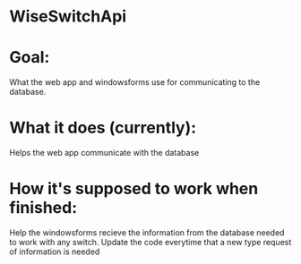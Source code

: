 # WiseSwitchApi

# Goal:
What the web app and windowsforms use for communicating to the database.

# What it does (currently):
Helps the web app communicate with the database

# How it's supposed to work when finished:
Help the windowsforms recieve the information from the database needed to work with any switch.
Update the code everytime that a new type request of information is needed